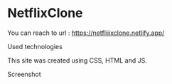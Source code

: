 # NetflixClone

You can reach to url : https://netfliiixclone.netlify.app/

Used technologies

This site was created using CSS, HTML and JS.

Screenshot